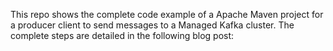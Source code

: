 This repo shows the complete code example of a Apache Maven project for a producer client to send messages to a Managed Kafka cluster. The complete steps are detailed in the following blog post: